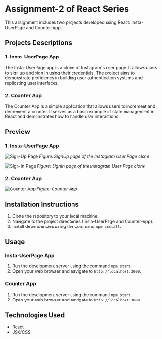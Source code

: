 # Assignment-2 of React Series

This assignment includes two projects developed using React: Insta-UserPage and Counter-App.

## Projects Descriptions

### 1. Insta-UserPage App

The Insta-UserPage app is a clone of Instagram's user page. It allows users to sign up and sign in using their credentials. The project aims to demonstrate proficiency in building user authentication systems and replicating user interfaces.

### 2. Counter App

The Counter App is a simple application that allows users to increment and decrement a counter. It serves as a basic example of state management in React and demonstrates how to handle user interactions.

## Preview

### 1. Insta-UserPage App

![Sign-Up Page](https://res.cloudinary.com/deodsnio3/image/upload/v1713861710/Sign%20Up%20Page.png "SignUp Page")
*Figure: SignUp page of the Instagram User Page clone*

![Sign-In Page](https://res.cloudinary.com/deodsnio3/image/upload/v1713861709/Sign%20In%20Page.png "SignIn Page")
*Figure: SignIn page of the Instagram User Page clone*

### 2. Counter App

![Counter App](https://res.cloudinary.com/deodsnio3/image/upload/v1713869067/Counter_app.png "Counter App")
*Figure: Counter App*

## Installation Instructions

1. Clone the repository to your local machine.
2. Navigate to the project directories (Insta-UserPage and Counter-App).
3. Install dependencies using the command `npm install`.

## Usage

### Insta-UserPage App
1. Run the development server using the command `npm start`.
2. Open your web browser and navigate to `http://localhost:3000`.

### Counter App
1. Run the development server using the command `npm start`.
2. Open your web browser and navigate to `http://localhost:3000`.

## Technologies Used

- React
- JSX/CSS

